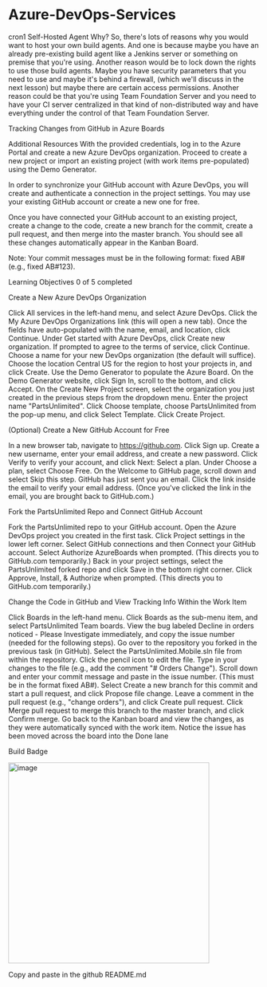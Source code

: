 # Azure-DevOps-Services
cron1
Self-Hosted Agent Why?
So, there's lots of reasons why you would want to host
your own build agents.
And one is because maybe you have an already pre-existing
build agent like a Jenkins server
or something on premise that you're using.
Another reason would be to lock down
the rights to use those build agents.
Maybe you have security parameters that you need to use
and maybe it's behind a firewall,
(which we'll discuss in the next lesson)
but maybe there are certain access permissions.
Another reason could be that you're using
Team Foundation Server and you need to have your CI server
centralized in that kind of non-distributed way
and have everything under the control
of that Team Foundation Server.

Tracking Changes from GitHub in Azure Boards

Additional Resources
With the provided credentials, log in to the Azure Portal and create a new Azure DevOps organization. Proceed to create a new project or import an existing project (with work items pre-populated) using the Demo Generator.

In order to synchronize your GitHub account with Azure DevOps, you will create and authenticate a connection in the project settings. You may use your existing GitHub account or create a new one for free.

Once you have connected your GitHub account to an existing project, create a change to the code, create a new branch for the commit, create a pull request, and then merge into the master branch. You should see all these changes automatically appear in the Kanban Board.

Note: Your commit messages must be in the following format: fixed AB#<issue number> (e.g., fixed AB#123).

Learning Objectives
0 of 5 completed


Create a New Azure DevOps Organization

Click All services in the left-hand menu, and select Azure DevOps.
Click the My Azure DevOps Organizations link (this will open a new tab).
Once the fields have auto-populated with the name, email, and location, click Continue.
Under Get started with Azure DevOps, click Create new organization.
If prompted to agree to the terms of service, click Continue.
Choose a name for your new DevOps organization (the default will suffice).
Choose the location Central US for the region to host your projects in, and click Create.
Use the Demo Generator to populate the Azure Board.
On the Demo Generator website, click Sign In, scroll to the bottom, and click Accept.
On the Create New Project screen, select the organization you just created in the previous steps from the dropdown menu.
Enter the project name "PartsUnlimited".
Click Choose template, choose PartsUnlimited from the pop-up menu, and click Select Template.
Click Create Project.

(Optional) Create a New GitHub Account for Free

In a new browser tab, navigate to https://github.com.
Click Sign up.
Create a new username, enter your email address, and create a new password.
Click Verify to verify your account, and click Next: Select a plan.
Under Choose a plan, select Choose Free.
On the Welcome to GitHub page, scroll down and select Skip this step.
GitHub has just sent you an email. Click the link inside the email to verify your email address. (Once you've clicked the link in the email, you are brought back to GitHub.com.)

Fork the PartsUnlimited Repo and Connect GitHub Account

Fork the PartsUnlimited repo to your GitHub account.
Open the Azure DevOps project you created in the first task.
Click Project settings in the lower left corner.
Select GitHub connections and then Connect your GitHub account.
Select Authorize AzureBoards when prompted. (This directs you to GitHub.com temporarily.)
Back in your project settings, select the PartsUnlimited forked repo and click Save in the bottom right corner.
Click Approve, Install, & Authorize when prompted. (This directs you to GitHub.com temporarily.)

Change the Code in GitHub and View Tracking Info Within the Work Item

Click Boards in the left-hand menu.
Click Boards as the sub-menu item, and select PartsUnlimited Team boards.
View the bug labeled Decline in orders noticed - Please Investigate immediately, and copy the issue number (needed for the following steps).
Go over to the repository you forked in the previous task (in GitHub).
Select the PartsUnlimited.Mobile.sln file from within the repository.
Click the pencil icon to edit the file.
Type in your changes to the file (e.g., add the comment "# Orders Change").
Scroll down and enter your commit message and paste in the issue number. (This must be in the format fixed AB#<issue number>).
Select Create a new branch for this commit and start a pull request, and click Propose file change.
Leave a comment in the pull request (e.g., "change orders"), and click Create pull request.
Click Merge pull request to merge this branch to the master branch, and click Confirm merge.
Go back to the Kanban board and view the changes, as they were automatically synced with the work item. Notice the issue has been moved across the board into the Done lane


Build Badge

<img width="403" alt="image" src="https://github.com/lellaaditya/Azure-DevOps-Services/assets/139613275/edaecf2c-f77f-417f-aedf-f06ec40351cd">

Copy  and paste in the github README.md
